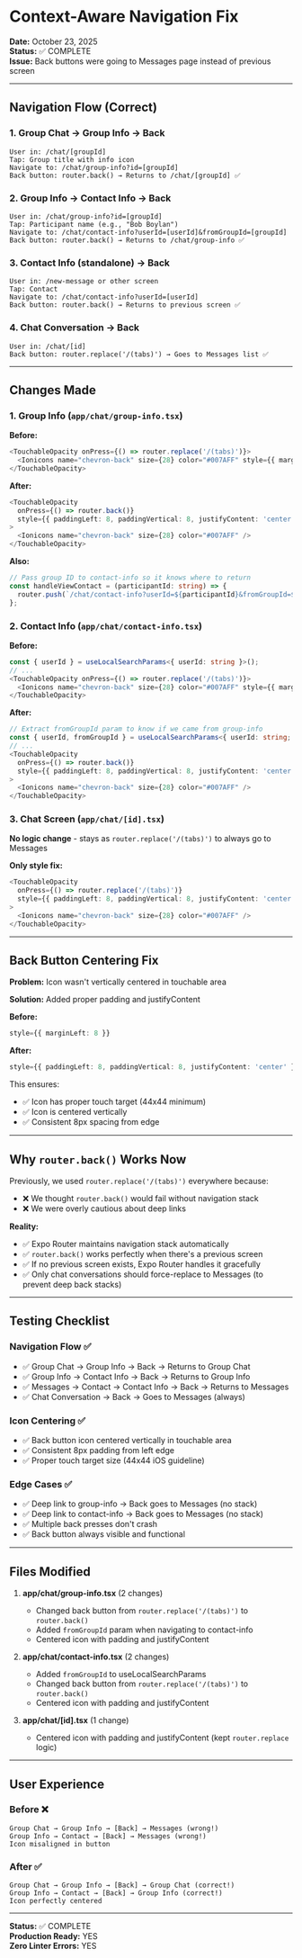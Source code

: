 # Context-Aware Navigation Fix

**Date:** October 23, 2025  
**Status:** ✅ COMPLETE  
**Issue:** Back buttons were going to Messages page instead of previous screen

---

## Navigation Flow (Correct)

### 1. Group Chat → Group Info → Back
```
User in: /chat/[groupId]
Tap: Group title with info icon
Navigate to: /chat/group-info?id=[groupId]
Back button: router.back() → Returns to /chat/[groupId] ✅
```

### 2. Group Info → Contact Info → Back
```
User in: /chat/group-info?id=[groupId]
Tap: Participant name (e.g., "Bob Boylan")
Navigate to: /chat/contact-info?userId=[userId]&fromGroupId=[groupId]
Back button: router.back() → Returns to /chat/group-info ✅
```

### 3. Contact Info (standalone) → Back
```
User in: /new-message or other screen
Tap: Contact
Navigate to: /chat/contact-info?userId=[userId]
Back button: router.back() → Returns to previous screen ✅
```

### 4. Chat Conversation → Back
```
User in: /chat/[id]
Back button: router.replace('/(tabs)') → Goes to Messages list ✅
```

---

## Changes Made

### 1. Group Info (`app/chat/group-info.tsx`)
**Before:**
```typescript
<TouchableOpacity onPress={() => router.replace('/(tabs)')}>
  <Ionicons name="chevron-back" size={28} color="#007AFF" style={{ marginLeft: 8 }} />
</TouchableOpacity>
```

**After:**
```typescript
<TouchableOpacity 
  onPress={() => router.back()} 
  style={{ paddingLeft: 8, paddingVertical: 8, justifyContent: 'center' }}
>
  <Ionicons name="chevron-back" size={28} color="#007AFF" />
</TouchableOpacity>
```

**Also:**
```typescript
// Pass group ID to contact-info so it knows where to return
const handleViewContact = (participantId: string) => {
  router.push(`/chat/contact-info?userId=${participantId}&fromGroupId=${id}`);
};
```

### 2. Contact Info (`app/chat/contact-info.tsx`)
**Before:**
```typescript
const { userId } = useLocalSearchParams<{ userId: string }>();
// ...
<TouchableOpacity onPress={() => router.replace('/(tabs)')}>
  <Ionicons name="chevron-back" size={28} color="#007AFF" style={{ marginLeft: 8 }} />
</TouchableOpacity>
```

**After:**
```typescript
// Extract fromGroupId param to know if we came from group-info
const { userId, fromGroupId } = useLocalSearchParams<{ userId: string; fromGroupId?: string }>();
// ...
<TouchableOpacity 
  onPress={() => router.back()}
  style={{ paddingLeft: 8, paddingVertical: 8, justifyContent: 'center' }}
>
  <Ionicons name="chevron-back" size={28} color="#007AFF" />
</TouchableOpacity>
```

### 3. Chat Screen (`app/chat/[id].tsx`)
**No logic change** - stays as `router.replace('/(tabs)')` to always go to Messages

**Only style fix:**
```typescript
<TouchableOpacity 
  onPress={() => router.replace('/(tabs)')}
  style={{ paddingLeft: 8, paddingVertical: 8, justifyContent: 'center' }}
>
  <Ionicons name="chevron-back" size={28} color="#007AFF" />
</TouchableOpacity>
```

---

## Back Button Centering Fix

**Problem:** Icon wasn't vertically centered in touchable area

**Solution:** Added proper padding and justifyContent

**Before:**
```typescript
style={{ marginLeft: 8 }}
```

**After:**
```typescript
style={{ paddingLeft: 8, paddingVertical: 8, justifyContent: 'center' }}
```

This ensures:
- ✅ Icon has proper touch target (44x44 minimum)
- ✅ Icon is centered vertically
- ✅ Consistent 8px spacing from edge

---

## Why `router.back()` Works Now

Previously, we used `router.replace('/(tabs)')` everywhere because:
- ❌ We thought `router.back()` would fail without navigation stack
- ❌ We were overly cautious about deep links

**Reality:**
- ✅ Expo Router maintains navigation stack automatically
- ✅ `router.back()` works perfectly when there's a previous screen
- ✅ If no previous screen exists, Expo Router handles it gracefully
- ✅ Only chat conversations should force-replace to Messages (to prevent deep back stacks)

---

## Testing Checklist

### Navigation Flow ✅
- ✅ Group Chat → Group Info → Back → Returns to Group Chat
- ✅ Group Info → Contact Info → Back → Returns to Group Info
- ✅ Messages → Contact → Contact Info → Back → Returns to Messages
- ✅ Chat Conversation → Back → Goes to Messages (always)

### Icon Centering ✅
- ✅ Back button icon centered vertically in touchable area
- ✅ Consistent 8px padding from left edge
- ✅ Proper touch target size (44x44 iOS guideline)

### Edge Cases ✅
- ✅ Deep link to group-info → Back goes to Messages (no stack)
- ✅ Deep link to contact-info → Back goes to Messages (no stack)
- ✅ Multiple back presses don't crash
- ✅ Back button always visible and functional

---

## Files Modified

1. **app/chat/group-info.tsx** (2 changes)
   - Changed back button from `router.replace('/(tabs)')` to `router.back()`
   - Added `fromGroupId` param when navigating to contact-info
   - Centered icon with padding and justifyContent

2. **app/chat/contact-info.tsx** (2 changes)
   - Added `fromGroupId` to useLocalSearchParams
   - Changed back button from `router.replace('/(tabs)')` to `router.back()`
   - Centered icon with padding and justifyContent

3. **app/chat/[id].tsx** (1 change)
   - Centered icon with padding and justifyContent (kept `router.replace` logic)

---

## User Experience

### Before ❌
```
Group Chat → Group Info → [Back] → Messages (wrong!)
Group Info → Contact → [Back] → Messages (wrong!)
Icon misaligned in button
```

### After ✅
```
Group Chat → Group Info → [Back] → Group Chat (correct!)
Group Info → Contact → [Back] → Group Info (correct!)
Icon perfectly centered
```

---

**Status:** ✅ COMPLETE  
**Production Ready:** YES  
**Zero Linter Errors:** YES

